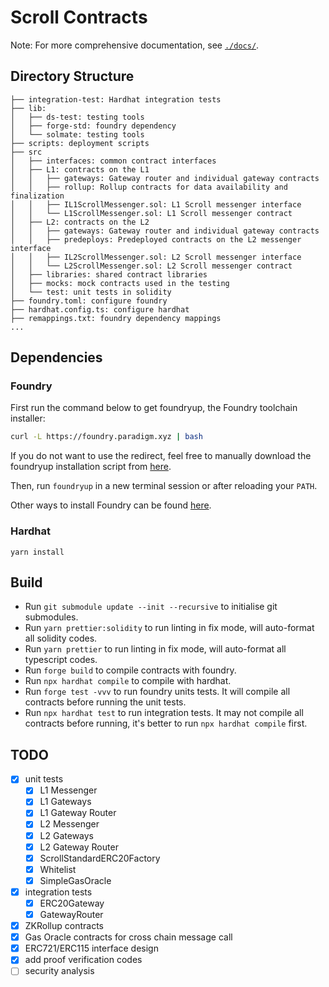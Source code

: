 # Scroll Contracts

Note: For more comprehensive documentation, see [`./docs/`](./docs).


## Directory Structure

```
├── integration-test: Hardhat integration tests
├── lib:
│   ├── ds-test: testing tools
│   ├── forge-std: foundry dependency
│   └── solmate: testing tools
├── scripts: deployment scripts
├── src
│   ├── interfaces: common contract interfaces
│   ├── L1: contracts on the L1
│   │   ├── gateways: Gateway router and individual gateway contracts
│   │   ├── rollup: Rollup contracts for data availability and finalization
│   │   ├── IL1ScrollMessenger.sol: L1 Scroll messenger interface
│   │   └── L1ScrollMessenger.sol: L1 Scroll messenger contract
│   ├── L2: contracts on the L2
│   │   ├── gateways: Gateway router and individual gateway contracts
│   │   ├── predeploys: Predeployed contracts on the L2 messenger interface
│   │   ├── IL2ScrollMessenger.sol: L2 Scroll messenger interface
│   │   └── L2ScrollMessenger.sol: L2 Scroll messenger contract
│   ├── libraries: shared contract libraries
│   ├── mocks: mock contracts used in the testing
│   └── test: unit tests in solidity
├── foundry.toml: configure foundry
├── hardhat.config.ts: configure hardhat
├── remappings.txt: foundry dependency mappings
...
```


## Dependencies


### Foundry

First run the command below to get foundryup, the Foundry toolchain installer:

```bash
curl -L https://foundry.paradigm.xyz | bash
```

If you do not want to use the redirect, feel free to manually download the foundryup installation script from [here](https://raw.githubusercontent.com/foundry-rs/foundry/master/foundryup/foundryup).

Then, run `foundryup` in a new terminal session or after reloading your `PATH`.

Other ways to install Foundry can be found [here](https://github.com/foundry-rs/foundry#installation).


### Hardhat

```
yarn install
```


## Build

+ Run `git submodule update --init --recursive` to initialise git submodules.
+ Run `yarn prettier:solidity` to run linting in fix mode, will auto-format all solidity codes.
+ Run `yarn prettier` to run linting in fix mode, will auto-format all typescript codes.
+ Run `forge build` to compile contracts with foundry.
+ Run `npx hardhat compile` to compile with hardhat.
+ Run `forge test -vvv` to run foundry units tests. It will compile all contracts before running the unit tests.
+ Run `npx hardhat test` to run integration tests. It may not compile all contracts before running, it's better to run `npx hardhat compile` first.


## TODO

- [x] unit tests
  - [x] L1 Messenger
  - [x] L1 Gateways
  - [x] L1 Gateway Router
  - [x] L2 Messenger
  - [x] L2 Gateways
  - [x] L2 Gateway Router
  - [x] ScrollStandardERC20Factory
  - [x] Whitelist
  - [x] SimpleGasOracle
- [x] integration tests
  - [x] ERC20Gateway
  - [x] GatewayRouter
- [x] ZKRollup contracts
- [x] Gas Oracle contracts for cross chain message call
- [x] ERC721/ERC115 interface design
- [x] add proof verification codes
- [ ] security analysis
